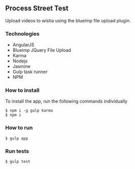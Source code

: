 ## Process Street Test
Upload videos to wistia using the blueimp file upload plugin.

### Technologies
- AngularJS
- Blueimp JQuery File Upload
- Karma
- Nodejs
- Jasmine
- Gulp task runner
- NPM

### How to install
To install the app, run the following commands individually
```
$ npm i -g gulp karma
$ npm i
```

### How to run
```
$ gulp app
```

### Run tests
```
$ gulp test
```